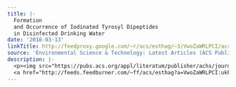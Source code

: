 ```yaml
---
title: |-
  Formation
  and Occurrence of Iodinated Tyrosyl Dipeptides
  in Disinfected Drinking Water
date: '2018-03-13'
linkTitle: http://feedproxy.google.com/~r/acs/esthag/~3/VwoZaWRLPCI/acs.est.7b06276
source: 'Environmental Science & Technology: Latest Articles (ACS Publications)'
description: |-
  <p><img src="https://pubs.acs.org/appl/literatum/publisher/achs/journals/content/esthag/0/esthag.ahead-of-print/acs.est.7b06276/20180313/images/medium/es-2017-06276h_0006.gif" alt="TOC Graphic"/></p><div><cite>Environmental Science & Technology</cite></div><div>DOI: 10.1021/acs.est.7b06276</div><div class="feedflare">
  <a href="http://feeds.feedburner.com/~ff/acs/esthag?a=VwoZaWRLPCI:ukFcYRZPTpo:yIl2AUoC8zA"><img src="http://feeds.feedburner.com/~ff/acs/esthag?d=yIl2AUoC8zA" border="0"></img></a>
---
```

